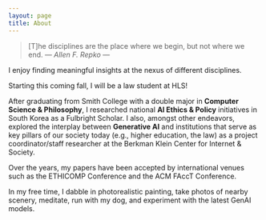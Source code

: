 ```yaml
---
layout: page
title: About
---
```


> [T]he disciplines are the place where we begin, but not where we end.  <cite>― Allen F. Repko ―</cite>

I enjoy finding meaningful insights at the nexus of different disciplines. 

Starting this coming fall, I will be a law student at HLS! 

After graduating from Smith College with a double major in **Computer Science & Philosophy**, I researched national **AI Ethics & Policy** initiatives in South Korea as a Fulbright Scholar. I also, amongst other endeavors, explored the interplay between **Generative AI** and institutions that serve as key pillars of our society today (e.g., higher education, the law) as a project coordinator/staff researcher at the Berkman Klein Center for Internet & Society.

Over the years, my papers have been accepted by international venues such as the ETHICOMP Conference and the ACM FAccT Conference.

In my free time, I dabble in photorealistic painting, take photos of nearby scenery, meditate, run with my dog, and experiment with the latest GenAI models.





